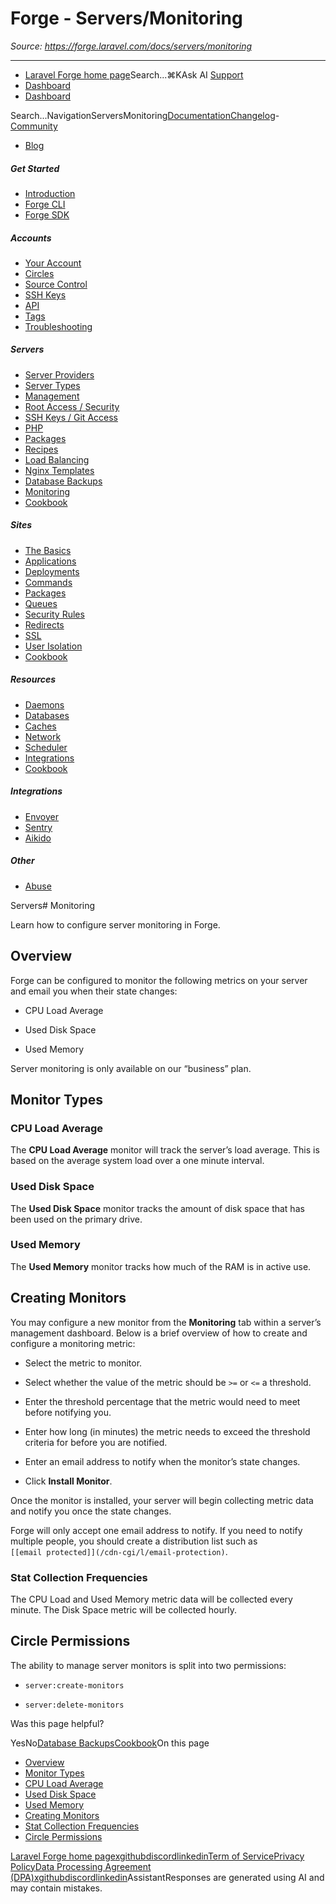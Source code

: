 # Forge - Servers/Monitoring

*Source: https://forge.laravel.com/docs/servers/monitoring*

---

- [Laravel Forge home page](https://forge.laravel.com)Search...⌘KAsk AI
[Support](/cdn-cgi/l/email-protection#c6a0a9b4a1a386aaa7b4a7b0a3aae8a5a9ab)
- [Dashboard](https://forge.laravel.com)
- [Dashboard](https://forge.laravel.com)

Search...NavigationServersMonitoring[Documentation](/docs/introduction)[Changelog](/docs/changelog/changelog)- [Community](https://discord.com/invite/laravel)
- [Blog](https://blog.laravel.com/forge)
##### Get Started

- [Introduction](/docs/introduction)
- [Forge CLI](/docs/cli)
- [Forge SDK](/docs/sdk)

##### Accounts

- [Your Account](/docs/accounts/your-account)
- [Circles](/docs/accounts/circles)
- [Source Control](/docs/accounts/source-control)
- [SSH Keys](/docs/accounts/ssh)
- [API](/docs/accounts/api)
- [Tags](/docs/accounts/tags)
- [Troubleshooting](/docs/accounts/cookbook)

##### Servers

- [Server Providers](/docs/servers/providers)
- [Server Types](/docs/servers/types)
- [Management](/docs/servers/management)
- [Root Access / Security](/docs/servers/provisioning-process)
- [SSH Keys / Git Access](/docs/servers/ssh)
- [PHP](/docs/servers/php)
- [Packages](/docs/servers/packages)
- [Recipes](/docs/servers/recipes)
- [Load Balancing](/docs/servers/load-balancing)
- [Nginx Templates](/docs/servers/nginx-templates)
- [Database Backups](/docs/servers/backups)
- [Monitoring](/docs/servers/monitoring)
- [Cookbook](/docs/servers/cookbook)

##### Sites

- [The Basics](/docs/sites/the-basics)
- [Applications](/docs/sites/applications)
- [Deployments](/docs/sites/deployments)
- [Commands](/docs/sites/commands)
- [Packages](/docs/sites/packages)
- [Queues](/docs/sites/queues)
- [Security Rules](/docs/sites/security-rules)
- [Redirects](/docs/sites/redirects)
- [SSL](/docs/sites/ssl)
- [User Isolation](/docs/sites/user-isolation)
- [Cookbook](/docs/sites/cookbook)

##### Resources

- [Daemons](/docs/resources/daemons)
- [Databases](/docs/resources/databases)
- [Caches](/docs/resources/caches)
- [Network](/docs/resources/network)
- [Scheduler](/docs/resources/scheduler)
- [Integrations](/docs/resources/integrations)
- [Cookbook](/docs/resources/cookbook)

##### Integrations

- [Envoyer](/docs/integrations/envoyer)
- [Sentry](/docs/integrations/sentry)
- [Aikido](/docs/integrations/aikido)

##### Other

- [Abuse](/docs/abuse)

Servers# Monitoring

Learn how to configure server monitoring in Forge.

## [​](#overview)Overview

Forge can be configured to monitor the following metrics on your server and email you when their state changes:

- CPU Load Average

- Used Disk Space

- Used Memory

Server monitoring is only available on our “business” plan.

## [​](#monitor-types)Monitor Types

### [​](#cpu-load-average)CPU Load Average

The **CPU Load Average** monitor will track the server’s load average. This is based on the average system load over a one minute interval.

### [​](#used-disk-space)Used Disk Space

The **Used Disk Space** monitor tracks the amount of disk space that has been used on the primary drive.

### [​](#used-memory)Used Memory

The **Used Memory** monitor tracks how much of the RAM is in active use.

## [​](#creating-monitors)Creating Monitors

You may configure a new monitor from the **Monitoring** tab within a server’s management dashboard. Below is a brief overview of how to create and configure a monitoring metric:

- Select the metric to monitor.

- Select whether the value of the metric should be `>=` or `<=` a threshold.

- Enter the threshold percentage that the metric would need to meet before notifying you.

- Enter how long (in minutes) the metric needs to exceed the threshold criteria for before you are notified.

- Enter an email address to notify when the monitor’s state changes.

- Click **Install Monitor**.

Once the monitor is installed, your server will begin collecting metric data and notify you once the state changes.

Forge will only accept one email address to notify. If you need to notify multiple people, you should create a distribution list such as `[[email protected]](/cdn-cgi/l/email-protection)`.

### [​](#stat-collection-frequencies)Stat Collection Frequencies

The CPU Load and Used Memory metric data will be collected every minute. The Disk Space metric will be collected hourly.

## [​](#circle-permissions)Circle Permissions

The ability to manage server monitors is split into two permissions:

- `server:create-monitors`

- `server:delete-monitors`

Was this page helpful?

YesNo[Database Backups](/docs/servers/backups)[Cookbook](/docs/servers/cookbook)On this page
- [Overview](#overview)
- [Monitor Types](#monitor-types)
- [CPU Load Average](#cpu-load-average)
- [Used Disk Space](#used-disk-space)
- [Used Memory](#used-memory)
- [Creating Monitors](#creating-monitors)
- [Stat Collection Frequencies](#stat-collection-frequencies)
- [Circle Permissions](#circle-permissions)

[Laravel Forge home page](https://forge.laravel.com)[x](https://x.com/laravelphp)[github](https://github.com/laravel)[discord](https://discord.com/invite/laravel)[linkedin](https://linkedin.com/company/laravel)[Term of Service](https://forge.laravel.com/terms-of-service)[Privacy Policy](https://forge.laravel.com/privacy-policy)[Data Processing Agreement (DPA)](https://forge.laravel.com/data-processing-agreement)[x](https://x.com/laravelphp)[github](https://github.com/laravel)[discord](https://discord.com/invite/laravel)[linkedin](https://linkedin.com/company/laravel)AssistantResponses are generated using AI and may contain mistakes.